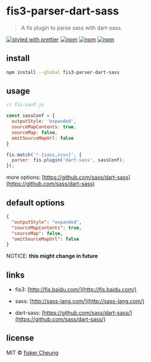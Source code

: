 # fis3-parser-dart-sass

> A fis plugin to parse sass with dart-sass.

[![styled with prettier](https://img.shields.io/badge/styled_with-prettier-ff69b4.svg?style=flat-square)](https://github.com/prettier/prettier)
[![npm](https://img.shields.io/npm/v/fis3-parser-dart-sass.svg?style=flat-square)](https://www.npmjs.com/package/fis3-parser-dart-sass)
[![npm](https://img.shields.io/npm/dt/fis3-parser-dart-sass.svg?style=flat-square)](https://www.npmjs.com/package/fis3-parser-dart-sass)
[![npm](https://img.shields.io/npm/dm/fis3-parser-dart-sass.svg?style=flat-square)](https://www.npmjs.com/package/fis3-parser-dart-sass)

## install

```sh
npm install --global fis3-parser-dart-sass
```

## usage

```js
// fis-conf.js

const sassConf = {
  outputStyle: 'expanded',
  sourceMapContents: true,
  sourceMap: false,
  omitSourceMapUrl: false
}

fis.match('*.{sass,scss}', {
  parser: fis.plugin('dart-sass', sassConf);
});
```

more options: [https://github.com/sass/dart-sass](https://github.com/sass/dart-sass)

## default options

```json
{
  "outputStyle": "expanded",
  "sourceMapContents": true,
  "sourceMap": false,
  "omitSourceMapUrl": false
}
```

NOTICE: **this might change in future**

## links

- fis3: [http://fis.baidu.com/](http://fis.baidu.com/)

- sass: [http://sass-lang.com/](http://sass-lang.com/)

- dart-sass: [https://github.com/sass/dart-sass/](https://github.com/sass/dart-sass/)

## license

MIT © [fisker Cheung](https://www.fiskercheung.com/)

